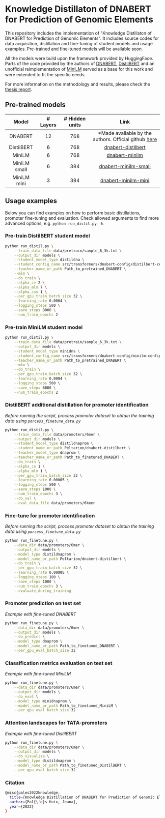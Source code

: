 # Knowledge Distillaton of DNABERT for Prediction of Genomic Elements

This repository includes the implementation of "Knowledge Distillaton of DNABERT for Prediction of Genomic Elements". It includes source codes for data acquisition, distillation and fine-tuning of student models and usage examples. Pre-trained and fine-tuned models will be available soon.

All the models were build upon the framework provided by HuggingFace. Parts of the code provided by the authors of [DNABERT](https://github.com/jerryji1993/DNABERT), [DistilBERT](https://github.com/huggingface/transformers/tree/main/examples/research_projects/distillation) and an unoﬀicial reimplementation of [MiniLM](https://github.com/jongwooko/Pytorch-MiniLM) served as a base for this work and were extended to fit the specific needs.

For more information on the methodology and results, please check the [thesis report](http://www.diva-portal.org/smash/record.jsf?dswid=846&pid=diva2%3A1676068&c=1&searchType=SIMPLE&language=en&query=joana+palés&af=%5B%5D&aq=%5B%5B%5D%5D&aq2=%5B%5B%5D%5D&aqe=%5B%5D&noOfRows=50&sortOrder=author_sort_asc&sortOrder2=title_sort_asc&onlyFullText=false&sf=all).

## Pre-trained models

|   **Model**  | **# Layers** | **# Hidden units** |                                            **Link**                                            |
|:------------:|:------------:|:------------------:|:----------------------------------------------------------------------------------------------:|
|    DNABERT   |      12      |         768        | *Made available by the authors. Official github [here](https://github.com/jerryji1993/DNABERT) |
|  DistilBERT  |       6      |         768        |            [dnabert-distilbert](https://huggingface.co/Peltarion/dnabert-distilbert)           |
|    MiniLM    |       6      |         768        |                [dnabert-minilm](https://huggingface.co/Peltarion/dnabert-minilm)               |
| MiniLM small |       6      |         384        |          [dnabert-minilm-small](https://huggingface.co/Peltarion/dnabert-minilm-small)         |
|  MiniLM mini |       3      |         384        |           [dnabert-minilm-mini](https://huggingface.co/Peltarion/dnabert-minilm-mini)          |


## Usage examples

Below you can find examples on how to perform basic distillations, promoter fine-tuning and evaluation. 
Check allowed arguments to find more advanced options, e.g. `python run_distil.py -h`.

### Pre-train DistilBERT student model

```bash
python run_distil.py \
    --train_data_file data/pretrain/sample_6_3k.txt \
    --output_dir models \
    --student_model_type distildna \
    --student_config_name src/transformers/dnabert-config/distilbert-config-6 \
    --teacher_name_or_path Path_to_pretrained_DNABERT \
    --mlm \
    --do_train \
    --alpha_ce 2 \
    --alpha_mlm 7 \
    --alpha_cos 1 \
    --per_gpu_train_batch_size 32 \
    --learning_rate 0.0004 \
    --logging_steps 500 \
    --save_steps 8000 \
    --num_train_epochs 2
```

### Pre-train MiniLM student model

```bash
python run_distil.py \
    --train_data_file data/pretrain/sample_6_3k.txt \
    --output_dir models \
    --student_model_type minidna \
    --student_config_name src/transformers/dnabert-config/minilm-config-6 \
    --teacher_name_or_path Path_to_pretrained_DNABERT \
    --mlm \
    --do_train \
    --per_gpu_train_batch_size 32 \
    --learning_rate 0.0004 \
    --logging_steps 500 \
    --save_steps 8000 \
    --num_train_epochs 2
```

### DistilBERT additional distillation for promoter identification

_Before running the script, process promoter dataset to obtain the training data using `porcess_finetune_data.py`_

```bash
python run_distil.py \
    --train_data_file data/promoters/6mer \
    --output_dir models \
    --student_model_type distildnaprom \
    --student_name_or_path Peltarion/dnabert-distilbert \
    --teacher_model_type dnaprom \
    --teacher_name_or_path Path_to_finetuned_DNABERT \
    --do_train \
    --alpha_ce 1 \
    --alpha_mlm 1 \
    --per_gpu_train_batch_size 32 \
    --learning_rate 0.00005 \
    --logging_steps 500 \
    --save_steps 1000 \
    --num_train_epochs 3 \
    --do_val \
    --eval_data_file data/promoters/6kmer
```
    
### Fine-tune for promoter identification

_Before running the script, process promoter dataset to obtain the training data using `porcess_finetune_data.py`_

```bash
python run_finetune.py \
    --data_dir data/promoters/6mer \
    --output_dir models \
    --model_type distildnaprom \
    --model_name_or_path Peltarion/dnabert-distilbert \
    --do_train \
    --per_gpu_train_batch_size 32 \
    --learning_rate 0.00005 \
    --logging_steps 100 \
    --save_steps 1000 \
    --num_train_epochs 3 \
    --evaluate_during_training 
```

### Promoter prediction on test set

_Example with fine-tuned DNABERT_

```bash
python run_finetune.py \
    --data_dir data/promoters/6mer \
    --output_dir models \
    --do_predict \
    --model_type dnaprom \
    --model_name_or_path Path_to_finetuned_DNABERT \
    --per_gpu_eval_batch_size 32  
```

### Classification metrics evaluation on test set

_Example with fine-tuned MiniLM_

```bash
python run_finetune.py \
    --data_dir data/promoters/6mer \
    --output_dir models \
    --do_eval \
    --model_type minidnaprom \
    --model_name_or_path Path_to_finetuned_MiniLM \
    --per_gpu_eval_batch_size 32  
```

### Attention landscapes for TATA-promoters

_Example with fine-tuned DistilBERT_

```bash
python run_finetune.py \
    --data_dir data/promoters/6mer \
    --output_dir models \
    --do_visualize \
    --model_type distildnaprom \
    --model_name_or_path Path_to_finetuned_DistilBERT \
    --per_gpu_eval_batch_size 32  
```

### Citation

```bash
@misc{pales2022knowledge,
  title={Knowledge Distillation of DNABERT for Prediction of Genomic Elements},
  author={Pal{\'e}s Huix, Joana},
  year={2022}
}
```
